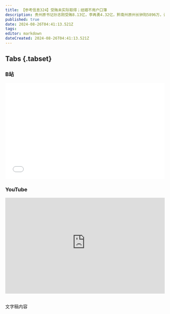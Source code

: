 ```yaml
---
title: 【参考信息324】受贿未实际取得；结婚不用户口簿
description: 贵州原书记孙志刚受贿8.13亿，李再勇4.32亿，黔南州原州长钟阳5896万，让我们量化理解各级干部权力。“未实际取得”频频出现在落马官员判决中，是啥意思？《婚姻登记条例》修订，拟规定结婚离婚登记都不再要户口簿，也取消登记的地域管辖的规定，迟到了20年。全国首例单身女子冻卵案上诉请求被驳回。郑州未成年女孩遭遇性侵、非法控制，并最终成为加害者；江西女孩在封闭式训练营遭性侵，讨论社会化抚养还不算晚。
published: true
date: 2024-08-26T04:41:13.521Z
tags: 
editor: markdown
dateCreated: 2024-08-26T04:41:13.521Z
---
```


## Tabs {.tabset}
### B站
<div style="position: relative; padding: 30% 45%;">
<iframe style="position: absolute; width: 100%; height: 100%; left: 0; top: 0;" src="//player.bilibili.com/player.html?&bvid=BV1rT42167mK&page=1&as_wide=1&high_quality=1&danmaku=1&autoplay=0" scrolling="no" border="0" frameborder="no" framespacing="0" allowfullscreen="true"></iframe>
</div>

### YouTube
<div style="position: relative; padding: 30% 45%;">
<iframe style="position: absolute; top: 0; left: 0; width: 100%; height: 100%;" src="https://www.youtube-nocookie.com/embed/YouTubeVID" title="YouTube video player" frameborder="0" allow="accelerometer; autoplay; clipboard-write; encrypted-media; gyroscope; picture-in-picture" allowfullscreen></iframe>
</div>

## 

文字稿内容
